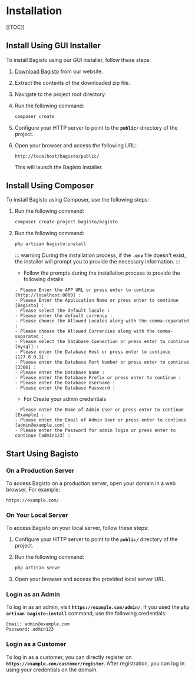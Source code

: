# Installation

[[TOC]]

## Install Using GUI Installer

To install Bagisto using our GUI installer, follow these steps:

1. [Download Bagisto](https://bagisto.com/en/download/) from our website.
2. Extract the contents of the downloaded zip file.
3. Navigate to the project root directory.
4. Run the following command:

    ```sh
    composer create
    ```

5. Configure your HTTP server to point to the **`public/`** directory of the project.
6. Open your browser and access the following URL:

    ```
    http://localhost/bagisto/public/
    ```

   This will launch the Bagisto installer.

## Install Using Composer

To install Bagisto using Composer, use the following steps:

1. Run the following command:

    ```sh
    composer create-project bagisto/bagisto
    ```

2. Run the following command:

    ```sh
    php artisan bagisto:install
    ```

    ::: warning
    During the installation process, if the **`.env`** file doesn't exist, the installer will prompt you to provide the necessary information.
    :::

    - Follow the prompts during the installation process to provide the following details:

    ```
    - Please Enter the APP URL or press enter to continue [http://localhost:8000] :
    - Please Enter the Application Name or press enter to continue [Bagisto] : 
    - Please select the default locale :
    - Please enter the default currency :
    - Please choose the Allowed Locales along with the comma-separated :
    - Please choose the Allowed Currencies along with the comma-separated :
    - Please select the Database Connection or press enter to continue [mysql] :
    - Please enter the Database Host or press enter to continue [127.0.0.1] :
    - Please enter the Database Port Number or press enter to continue [3306] :
    - Please enter the Database Name :
    - Please enter the Database Prefix or press enter to continue :
    - Please enter the Database Username :
    - Please enter the Database Password :
    ```

    - For Create your admin credentials
    ```
    - Please enter the Name of Admin User or press enter to continue [Example] :
    - Please enter the Email of Admin User or press enter to continue [admin@example.com] :
    - Please enter the Password for admin login or press enter to continue [admin123] :
    ```

## Start Using Bagisto

### On a Production Server

To access Bagisto on a production server, open your domain in a web browser. For example:

```
https://example.com/
```

### On Your Local Server

To access Bagisto on your local server, follow these steps:

1. Configure your HTTP server to point to the **`public/`** directory of the project.
2. Run the following command:

    ```sh
    php artisan serve
    ```

3. Open your browser and access the provided local server URL.

### Login as an Admin

To log in as an admin, visit **`https://example.com/admin/`**. If you used the **`php artisan bagisto:install`** command, use the following credentials:

```
Email: admin@example.com
Password: admin123
```

### Login as a Customer

To log in as a customer, you can directly register on **`https://example.com/customer/register`**. After registration, you can log in using your credentials on the domain.